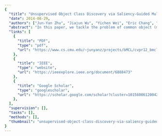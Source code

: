 ```yaml
---
{
  "title": "Unsupervised Object Class Discovery via Saliency-Guided Multiple Class Learning",
  "date": 2014-08-29,
  "authors": ["Jun-Yan Zhu", "Jiajun Wu", "Yichen Wei", "Eric Chang", "Zhuowen Tu"],
  "abstract": "In this paper, we tackle the problem of common object (multiple classes) discovery from a set of input images, where we assume the presence of one object class in each image. This problem is, loosely speaking, unsupervised since we do not know a priori about the object type, location, and scale in each image. We observe that the general task of object class discovery in a fully unsupervised manner is intrinsically ambiguous; here we adopt saliency detection to propose candidate image windows/patches to turn an unsupervised learning problem into a weakly-supervised learning problem. In the paper, we propose an algorithm for simultaneously localizing objects and discovering object classes via bottom-up (saliency-guided) multiple class learning (bMCL). Our contributions are three-fold: (1) we adopt saliency detection to convert unsupervised learning into multiple instance learning, formulated as bottom-up multiple class learning (bMCL); (2) we propose an integrated framework that simultaneously performs object localization, object class discovery, and object detector training; (3) we demonstrate that our framework yields significant improvements over existing methods for multi-class object discovery and possess evident advantages over competing methods in computer vision. In addition, although saliency detection has recently attracted much attention, its practical usage for high-level vision tasks has yet to be justified. Our method validates the usefulness of saliency detection to output “noisy input” for a top-down method to extract common patterns.",
  "links": [
    {
      "title": "PDF",
      "type": "pdf",
      "url": "https://www.cs.cmu.edu/~junyanz/projects/bMCL/cvpr12_bmcl.pdf"
    },
    {
      "title": "IEEE",
      "type": "website",
      "url": "https://ieeexplore.ieee.org/document/6888473"
    },
    {
      "title": "Google Scholar",
      "type": "googlescholar",
      "url": "https://scholar.google.com/scholar?cluster=10156006120042250527"
    },
  ],
  "supervision": [],
  "tasks": [],
  "methods": [],
  "thumbnail": "unsupervised-object-class-discovery-via-saliency-guided-multiple-class-learning.jpg"
}
---
```

